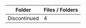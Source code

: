 | Folder       |   Files / Folders |
|--------------|-------------------|
| Discontinued |                 4 |